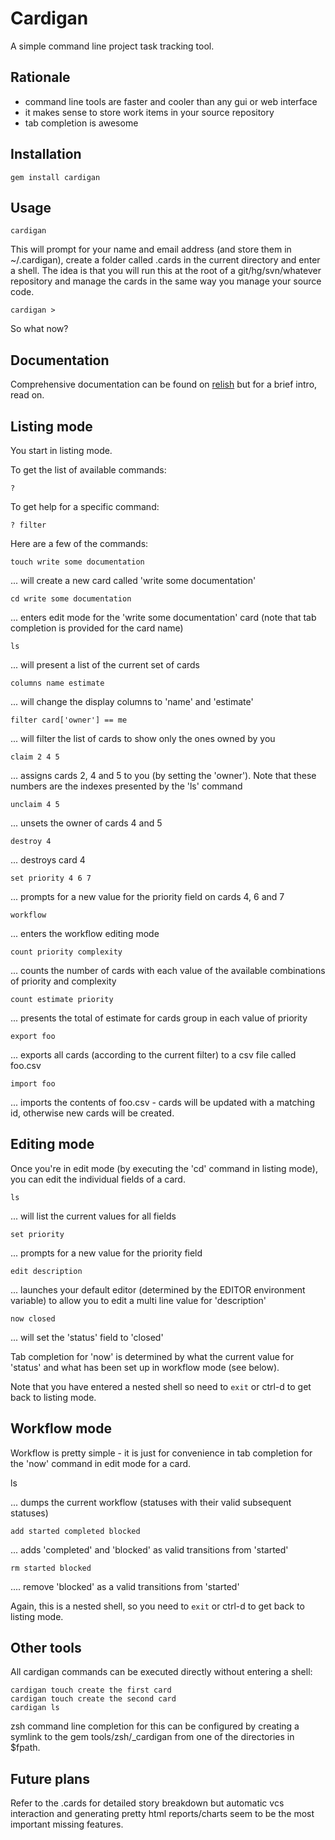 # Cardigan

A simple command line project task tracking tool.

## Rationale

* command line tools are faster and cooler than any gui or web interface
* it makes sense to store work items in your source repository 
* tab completion is awesome

## Installation

    gem install cardigan

## Usage

    cardigan

This will prompt for your name and email address (and store them in ~/.cardigan), create a folder called .cards in the current directory and enter a shell.  The idea is that you will run this at the root of a git/hg/svn/whatever repository and manage the cards in the same way you manage your source code.

    cardigan >

So what now?

## Documentation

Comprehensive documentation can be found on [relish](https://www.relishapp.com/cardigan) but for a brief intro, read on.

## Listing mode

You start in listing mode.

To get the list of available commands:

    ?

To get help for a specific command:

    ? filter

Here are a few of the commands:

    touch write some documentation

... will create a new card called 'write some documentation'

    cd write some documentation

... enters edit mode for the 'write some documentation' card (note that tab completion is provided for the card name)

    ls

... will present a list of the current set of cards

    columns name estimate
    
... will change the display columns to 'name' and 'estimate'

    filter card['owner'] == me

... will filter the list of cards to show only the ones owned by you

    claim 2 4 5

... assigns cards 2, 4 and 5 to you (by setting the 'owner'). Note that these numbers are the indexes presented by the 'ls' command

    unclaim 4 5
  
... unsets the owner of cards 4 and 5

    destroy 4

... destroys card 4

    set priority 4 6 7

... prompts for a new value for the priority field on cards 4, 6 and 7

    workflow

... enters the workflow editing mode

    count priority complexity

... counts the number of cards with each value of the available combinations of priority and complexity

    count estimate priority

... presents the total of estimate for cards group in each value of priority

    export foo

... exports all cards (according to the current filter) to a csv file called foo.csv    

    import foo

... imports the contents of foo.csv - cards will be updated with a matching id, otherwise new cards will be created.

## Editing mode

Once you're in edit mode (by executing the 'cd' command in listing mode), you can edit the individual fields of a card.

    ls

... will list the current values for all fields

    set priority

... prompts for a new value for the priority field

    edit description

... launches your default editor (determined by the EDITOR environment variable) to allow you
to edit a multi line value for 'description'

    now closed

... will set the 'status' field to 'closed'

Tab completion for 'now' is determined by what the current value for 'status' and what has
been set up in workflow mode (see below).

Note that you have entered a nested shell so need to `exit` or ctrl-d to get back to listing
mode.

## Workflow mode

Workflow is pretty simple - it is just for convenience in tab completion for the 'now' command in edit mode for a card.

   ls

... dumps the current workflow (statuses with their valid subsequent statuses)

    add started completed blocked

... adds 'completed' and 'blocked' as valid transitions from 'started'

    rm started blocked

.... remove 'blocked' as a valid transitions from 'started'

Again, this is a nested shell, so you need to `exit` or ctrl-d to get back to listing mode.

## Other tools

All cardigan commands can be executed directly without entering a shell:

    cardigan touch create the first card
    cardigan touch create the second card
    cardigan ls

zsh command line completion for this can be configured by creating a symlink to the gem tools/zsh/_cardigan from one of the directories in $fpath.

## Future plans

Refer to the .cards for detailed story breakdown but automatic vcs interaction and generating pretty html reports/charts seem to be the most important missing features.